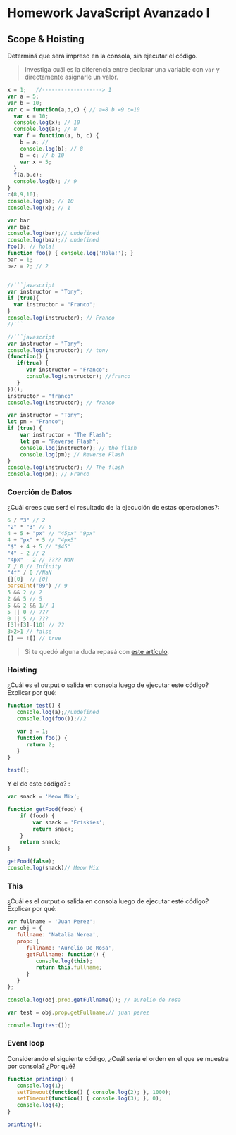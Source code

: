 # Homework JavaScript Avanzado I

## Scope & Hoisting

Determiná que será impreso en la consola, sin ejecutar el código.

> Investiga cuál es la diferencia entre declarar una variable con `var` y directamente asignarle un valor.

```javascript
x = 1;   //-------------------> 1
var a = 5;
var b = 10;
var c = function(a,b,c) { // a=8 b =9 c=10
  var x = 10;
  console.log(x); // 10
  console.log(a); // 8
  var f = function(a, b, c) {
    b = a; // 
    console.log(b); // 8
    b = c; // b 10
    var x = 5;
  }
  f(a,b,c);
  console.log(b); // 9
}
c(8,9,10);
console.log(b); // 10
console.log(x); // 1
```

```javascript
var bar
var baz
console.log(bar);// undefined 
console.log(baz);// undefined
foo(); // hola!
function foo() { console.log('Hola!'); }
bar = 1;
baz = 2; // 2 


//```javascript
var instructor = "Tony";
if (true){
  var instructor = "Franco";
}
console.log(instructor); // Franco
//```

//```javascript
var instructor = "Tony";
console.log(instructor); // tony
(function() {
   if(true) {
      var instructor = "Franco";
      console.log(instructor); //franco 
   }
})();
instructor = "franco"
console.log(instructor); // franco
```

```javascript
var instructor = "Tony";
let pm = "Franco";
if (true) {
    var instructor = "The Flash";
    let pm = "Reverse Flash";
    console.log(instructor); // the flash
    console.log(pm); // Reverse Flash
}
console.log(instructor); // The flash
console.log(pm); // Franco 
```
### Coerción de Datos

¿Cuál crees que será el resultado de la ejecución de estas operaciones?:

```javascript
6 / "3" // 2
"2" * "3" // 6
4 + 5 + "px" // "45px" "9px"
4 + "px" + 5 // "4px5"
"$" + 4 + 5 // "$45"
"4" - 2 // 2 
"4px" - 2 // ???? NaN
7 / 0 // Infinity
"4f" / 0 //NaN
{}[0]  // [0]
parseInt("09") // 9
5 && 2 // 2
2 && 5 // 5
5 && 2 && 1// 1 
5 || 0 // ???
0 || 5 // ???
[3]+[3]-[10] // ??
3>2>1 // false  
[] == ![] // true
```

> Si te quedó alguna duda repasá con [este artículo](http://javascript.info/tutorial/object-conversion).


### Hoisting

¿Cuál es el output o salida en consola luego de ejecutar este código? Explicar por qué:

```javascript
function test() {
   console.log(a);//undefined 
   console.log(foo());//2

   var a = 1;
   function foo() {
      return 2;
   }
}

test();
```

Y el de este código? :

```javascript
var snack = 'Meow Mix';

function getFood(food) {
    if (food) {
        var snack = 'Friskies';
        return snack;
    }
    return snack;
}

getFood(false); 
console.log(snack)// Meow Mix
```


### This

¿Cuál es el output o salida en consola luego de ejecutar esté código? Explicar por qué:

```javascript
var fullname = 'Juan Perez'; 
var obj = {
   fullname: 'Natalia Nerea',
   prop: {
      fullname: 'Aurelio De Rosa',
      getFullname: function() {
         console.log(this);
         return this.fullname;
      }
   }
};

console.log(obj.prop.getFullname()); // aurelio de rosa

var test = obj.prop.getFullname;// juan perez

console.log(test()); 
```

### Event loop

Considerando el siguiente código, ¿Cuál sería el orden en el que se muestra por consola? ¿Por qué?

```javascript
function printing() {
   console.log(1);
   setTimeout(function() { console.log(2); }, 1000);
   setTimeout(function() { console.log(3); }, 0);
   console.log(4);
}

printing();
```
